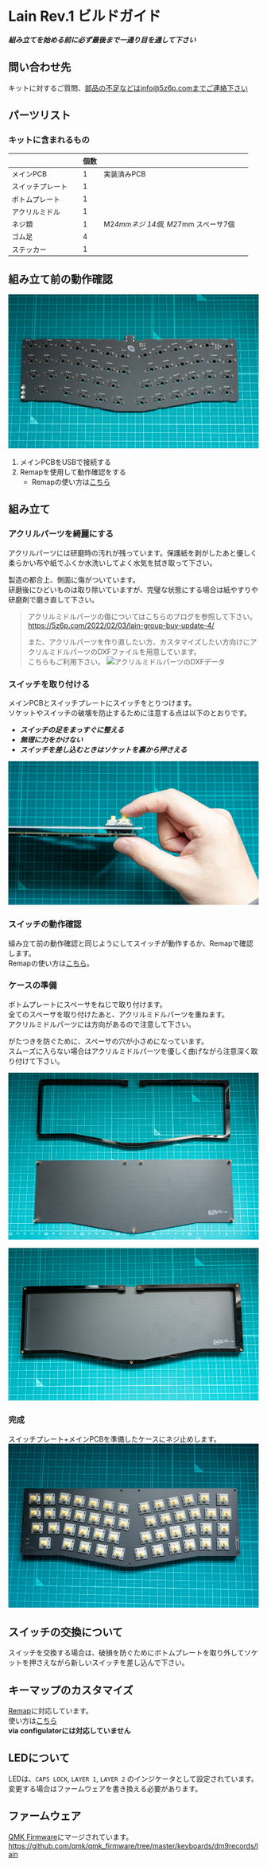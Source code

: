 # Lain Rev.1 ビルドガイド

***組み立てを始める前に必ず最後まで一通り目を通して下さい***

## 問い合わせ先
キットに対するご質問、部品の不足などはinfo@5z6p.comまでご連絡下さい

## パーツリスト
### キットに含まれるもの
|                    | 個数 |                                     |
|--------------------|------|-------------------------------------|
| メインPCB          | 1    | 実装済みPCB                         |
| スイッチプレート    | 1    |                                     |
| ボトムプレート      | 1    |                                     |
| アクリルミドル 　　 | 1    | 　　　　　　　　　　　　　　　　　　 　　|
| ネジ類             | 1    | M2*4mmネジ 14個, M2*7mm スペーサ7個   |
| ゴム足             | 4    |                                     |
| ステッカー         | 1    |                                     |

## 組み立て前の動作確認
![pcb](img/rev1/pcb.jpg)
1. メインPCBをUSBで接続する
2. Remapを使用して動作確認をする
    - Remapの使い方は[こちら](how_to_use_remap_jp.md)

## 組み立て
### アクリルパーツを綺麗にする
アクリルパーツには研磨時の汚れが残っています。保護紙を剥がしたあと優しく柔らかい布や紙でふくか水洗いしてよく水気を拭き取って下さい。

製造の都合上、側面に傷がついています。   
研磨後にひどいものは取り除いていますが、完璧な状態にする場合は紙やすりや研磨剤で磨き直して下さい。

> アクリルミドルパーツの傷についてはこちらのブログを参照して下さい。
> https://5z6p.com/2022/02/03/lain-group-buy-update-4/
>
> また、アクリルパーツを作り直したい方、カスタマイズしたい方向けにアクリルミドルパーツのDXFファイルを用意しています。   
> こちらもご利用下さい。
> ![アクリルミドルパーツのDXFデータ](lain-rev1-middle.dxf)


### スイッチを取り付ける
メインPCBとスイッチプレートにスイッチをとりつけます。   
ソケットやスイッチの破壊を防止するために注意する点は以下のとおりです。

- ***スイッチの足をまっすぐに整える***
- ***無理に力をかけない***
- ***スイッチを差し込むときはソケットを裏から押さえる***
  
![switch](img/rev1/switch.jpg)

### スイッチの動作確認
組み立て前の動作確認と同じようにしてスイッチが動作するか、Remapで確認します。   
Remapの使い方は[こちら](how_to_use_remap_jp.md)。

### ケースの準備
ボトムプレートにスペーサをねじで取り付けます。    
全てのスペーサを取り付けたあと、アクリルミドルパーツを重ねます。   
アクリルミドルパーツには方向があるので注意して下さい。

がたつきを防ぐために、スペーサの穴が小さめになっています。   
スムーズに入らない場合はアクリルミドルパーツを優しく曲げながら注意深く取り付けて下さい。

![spacer](img/rev1/spacer.jpg)

![bottom](img/rev1/bottom.jpg)

### 完成
スイッチプレート+メインPCBを準備したケースにネジ止めします。
![case](img/rev1/case.jpg)

## スイッチの交換について
スイッチを交換する場合は、破損を防ぐためにボトムプレートを取り外してソケットを押さえながら新しいスイッチを差し込んで下さい。

## キーマップのカスタマイズ
[Remap](https://remap-keys.app)に対応しています。   
使い方は[こちら](how_to_use_remap_jp.md)   
**via configulatorには対応していません**

## LEDについて
LEDは、`CAPS LOCK`, `LAYER 1`, `LAYER 2` のインジケータとして設定されています。   
変更する場合はファームウェアを書き換える必要があります。

## ファームウェア
[QMK Firmware](https://github.com/qmk/qmk_firmware)にマージされています。   
https://github.com/qmk/qmk_firmware/tree/master/keyboards/dm9records/lain